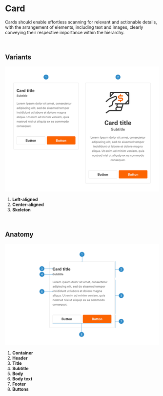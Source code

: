 # Card

Cards should enable effortless scanning for relevant and actionable details, with the arrangement of elements, including text and images, clearly conveying their respective importance within the hierarchy.

</br>

## Variants

<img src="../../assets/images/patterns/card-variants.jpg" alt="card-variants" width="752"/>

1. <b>Left-aligned</b>
2. <b>Center-aligned</b>
3. <b>Skeleton</b>

</br>

## Anatomy

<img src="../../assets/images/patterns/card-anatomy.jpg" alt="card-anatomy" width="752"/>

1. <b>Container</b>
2. <b>Header</b>
3. <b>Title</b>
4. <b>Subtitle</b>
5. <b>Body</b>
6. <b>Body text</b>
7. <b>Footer</b>
8. <b>Buttons</b>
